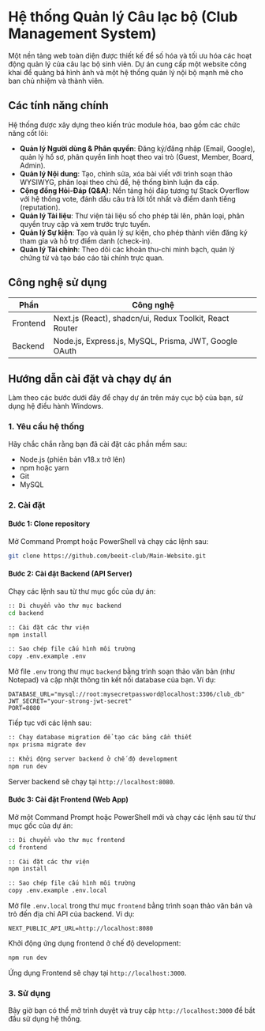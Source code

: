 # Hệ thống Quản lý Câu lạc bộ (Club Management System)

Một nền tảng web toàn diện được thiết kế để số hóa và tối ưu hóa các hoạt động quản lý của câu lạc bộ sinh viên. Dự án cung cấp một website công khai để quảng bá hình ảnh và một hệ thống quản lý nội bộ mạnh mẽ cho ban chủ nhiệm và thành viên.

## Các tính năng chính

Hệ thống được xây dựng theo kiến trúc module hóa, bao gồm các chức năng cốt lõi:

- **Quản lý Người dùng & Phân quyền**: Đăng ký/đăng nhập (Email, Google), quản lý hồ sơ, phân quyền linh hoạt theo vai trò (Guest, Member, Board, Admin).
- **Quản lý Nội dung**: Tạo, chỉnh sửa, xóa bài viết với trình soạn thảo WYSIWYG, phân loại theo chủ đề, hệ thống bình luận đa cấp.
- **Cộng đồng Hỏi-Đáp (Q&A)**: Nền tảng hỏi đáp tương tự Stack Overflow với hệ thống vote, đánh dấu câu trả lời tốt nhất và điểm danh tiếng (reputation).
- **Quản lý Tài liệu**: Thư viện tài liệu số cho phép tải lên, phân loại, phân quyền truy cập và xem trước trực tuyến.
- **Quản lý Sự kiện**: Tạo và quản lý sự kiện, cho phép thành viên đăng ký tham gia và hỗ trợ điểm danh (check-in).
- **Quản lý Tài chính**: Theo dõi các khoản thu-chi minh bạch, quản lý chứng từ và tạo báo cáo tài chính trực quan.

## Công nghệ sử dụng

| Phần     | Công nghệ                                               |
| -------- | ------------------------------------------------------- |
| Frontend | Next.js (React), shadcn/ui, Redux Toolkit, React Router |
| Backend  | Node.js, Express.js, MySQL, Prisma, JWT, Google OAuth   |

## Hướng dẫn cài đặt và chạy dự án

Làm theo các bước dưới đây để chạy dự án trên máy cục bộ của bạn, sử dụng hệ điều hành Windows.

### 1. Yêu cầu hệ thống

Hãy chắc chắn rằng bạn đã cài đặt các phần mềm sau:

- Node.js (phiên bản v18.x trở lên)
- npm hoặc yarn
- Git
- MySQL

### 2. Cài đặt

#### Bước 1: Clone repository

Mở Command Prompt hoặc PowerShell và chạy các lệnh sau:

```bash
git clone https://github.com/beeit-club/Main-Website.git
```

#### Bước 2: Cài đặt Backend (API Server)

Chạy các lệnh sau từ thư mục gốc của dự án:

```bash
:: Di chuyển vào thư mục backend
cd backend

:: Cài đặt các thư viện
npm install

:: Sao chép file cấu hình môi trường
copy .env.example .env
```

Mở file `.env` trong thư mục `backend` bằng trình soạn thảo văn bản (như Notepad) và cập nhật thông tin kết nối database của bạn. Ví dụ:

```
DATABASE_URL="mysql://root:mysecretpassword@localhost:3306/club_db"
JWT_SECRET="your-strong-jwt-secret"
PORT=8080
```

Tiếp tục với các lệnh sau:

```bash
:: Chạy database migration để tạo các bảng cần thiết
npx prisma migrate dev

:: Khởi động server backend ở chế độ development
npm run dev
```

Server backend sẽ chạy tại `http://localhost:8080`.

#### Bước 3: Cài đặt Frontend (Web App)

Mở một Command Prompt hoặc PowerShell mới và chạy các lệnh sau từ thư mục gốc của dự án:

```bash
:: Di chuyển vào thư mục frontend
cd frontend

:: Cài đặt các thư viện
npm install

:: Sao chép file cấu hình môi trường
copy .env.example .env.local
```

Mở file `.env.local` trong thư mục `frontend` bằng trình soạn thảo văn bản và trỏ đến địa chỉ API của backend. Ví dụ:

```
NEXT_PUBLIC_API_URL=http://localhost:8080
```

Khởi động ứng dụng frontend ở chế độ development:

```bash
npm run dev
```

Ứng dụng Frontend sẽ chạy tại `http://localhost:3000`.

### 3. Sử dụng

Bây giờ bạn có thể mở trình duyệt và truy cập `http://localhost:3000` để bắt đầu sử dụng hệ thống.
